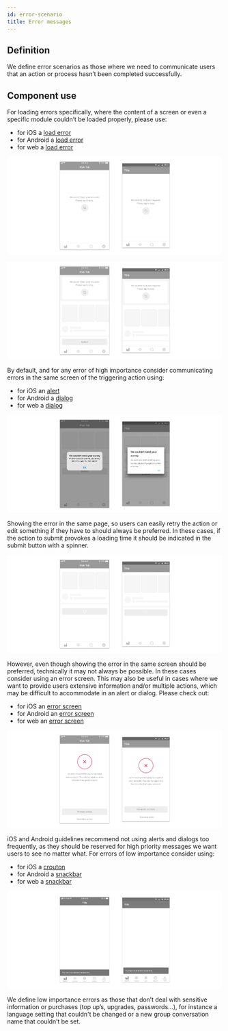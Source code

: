 ```yaml
---
id: error-scenario
title: Error messages
---
```


## Definition

We define error scenarios as those where we need to communicate users that an action or process hasn’t been completed successfully.

## Component use

For loading errors specifically, where the content of a screen or even a specific module couldn’t be loaded properly, please use:

* for iOS a [load error](../../components/ios/load-error.md)
* for Android a [load error](../../components/android/load-error.md)
* for web a [load error](../../components/web/load-error.md)

![](../../../img/load-error-full.jpg)

![](../../../img/load-error.jpg)

By default, and for any error of high importance consider communicating errors in the same screen of the triggering action using:

* for iOS an [alert](../../components/ios/alert.md)
* for Android a [dialog](../../components/android/dialog.md)
* for web a [dialog](../../components/web/dialog.md)

![](../../../img/error-alert.jpg)

Showing the error in the same page, so users can easily retry the action or edit something if they have to should always be preferred. In these cases, if the action to submit provokes a loading time it should be indicated in the submit button with a spinner.

![](../../../img/loading-button.jpg)

However, even though showing the error in the same screen should be preferred, technically it may not always be possible. In these cases consider using an error screen. This may also be useful in cases where we want to provide users extensive information and/or multiple actions, which may be difficult to accommodate in an alert or dialog. Please check out:

* for iOS an [error screen](../../components/ios/error-screen.md)
* for Android an [error screen](../../components/android/error-screen.md)
* for web an [error screen](../../components/web/error-screen.md)

![](../../../img/error-screen.jpg)

iOS and Android guidelines recommend not using alerts and dialogs too frequently, as they should be reserved for high priority messages we want users to see no matter what. For errors of low importance consider using:

* for iOS a [crouton](../../components/ios/crouton.md)
* for Android a [snackbar](../../components/android/snackbar.md)
* for web a [snackbar](../../components/web/snackbar.md)

![](../../../img/error-crouton.jpg)

We define low importance errors as those that don’t deal with sensitive information or purchases \(top up’s, upgrades, passwords…\), for instance a language setting that couldn't be changed or a new group conversation name that couldn’t be set.

